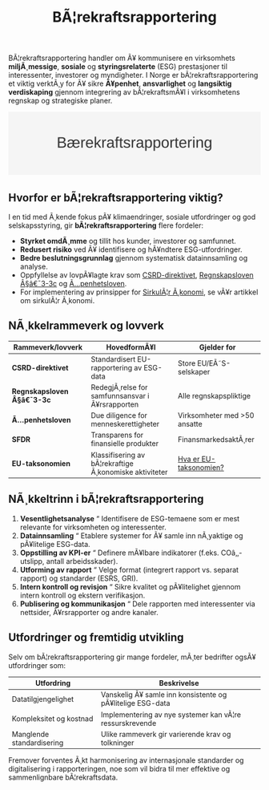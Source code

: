 ﻿---
title: "BÃ¦rekraftsrapportering"
meta_title: "BÃ¦rekraftsrapportering"
meta_description: 'BÃ¦rekraftsrapportering handler om Ã¥ kommunisere en virksomhets **miljÃ¸messige**, **sosiale** og **styringsrelaterte** (ESG) prestasjoner til interessenter, i...'
slug: baerekraftsrapportering
type: blog
layout: pages/single
---

BÃ¦rekraftsrapportering handler om Ã¥ kommunisere en virksomhets **miljÃ¸messige**, **sosiale** og **styringsrelaterte** (ESG) prestasjoner til interessenter, investorer og myndigheter. I Norge er bÃ¦rekraftsrapportering et viktig verktÃ¸y for Ã¥ sikre **Ã¥penhet**, **ansvarlighet** og **langsiktig verdiskaping** gjennom integrering av bÃ¦rekraftsmÃ¥l i virksomhetens regnskap og strategiske planer.

![BÃ¦rekraftsrapportering](baerekraftsrapportering-image.svg)

## Hvorfor er bÃ¦rekraftsrapportering viktig?

I en tid med Ã¸kende fokus pÃ¥ klimaendringer, sosiale utfordringer og god selskapsstyring, gir **bÃ¦rekraftsrapportering** flere fordeler:

* **Styrket omdÃ¸mme** og tillit hos kunder, investorer og samfunnet.
* **Redusert risiko** ved Ã¥ identifisere og hÃ¥ndtere ESG-utfordringer.
* **Bedre beslutningsgrunnlag** gjennom systematisk datainnsamling og analyse.
* Oppfyllelse av lovpÃ¥lagte krav som [CSRD-direktivet](/blogs/regnskap/hva-er-csrd "Hva er CSRD? Corporate Sustainability Reporting Directive - Komplett Guide"), [Regnskapsloven Â§â€¯3-3c](/blogs/regnskap/hva-er-opplysningsplikt "Hva er Opplysningsplikt? Guide til Regnskapsloven Â§â€¯3-3c og samfunnsansvar") og [Ã…penhetsloven](/blogs/regnskap/hva-er-opplysningsplikt "Hva er Opplysningsplikt? Guide til Ã…penhetsloven og due diligence").
* For implementering av prinsipper for [SirkulÃ¦r Ã¸konomi](/blogs/regnskap/sirkulaer-okonomi "SirkulÃ¦r Ã¸konomi i Regnskap: En Guide til SirkulÃ¦r Ã¸konomi og Regnskapspraksis"), se vÃ¥r artikkel om sirkulÃ¦r Ã¸konomi.

## NÃ¸kkelrammeverk og lovverk

| Rammeverk/lovverk                      | HovedformÃ¥l                                     | Gjelder for                 |
|----------------------------------------|--------------------------------------------------|-----------------------------|
| **CSRD-direktivet**                    | Standardisert EU-rapportering av ESG-data        | Store EU/EÃ˜S-selskaper      |
| **Regnskapsloven Â§â€¯3-3c**              | RedegjÃ¸relse for samfunnsansvar i Ã¥rsrapporten   | Alle regnskapspliktige      |
| **Ã…penhetsloven**                      | Due diligence for menneskerettigheter            | Virksomheter med >50 ansatte|
| **SFDR**                               | Transparens for finansielle produkter            | FinansmarkedsaktÃ¸rer        |
| **EU-taksonomien**                     | Klassifisering av bÃ¦rekraftige Ã¸konomiske aktiviteter | [Hva er EU-taksonomien?](/blogs/regnskap/hva-er-eu-taksonomien "EU-taksonomien: Klassifiseringssystem for BÃ¦rekraftige Aktiviteter") |

## NÃ¸kkeltrinn i bÃ¦rekraftsrapportering

1. **Vesentlighetsanalyse** “ Identifisere de ESG-temaene som er mest relevante for virksomheten og interessenter.
2. **Datainnsamling** “ Etablere systemer for Ã¥ samle inn nÃ¸yaktige og pÃ¥litelige ESG-data.
3. **Oppstilling av KPI-er** “ Definere mÃ¥lbare indikatorer (f.eks. COâ‚‚-utslipp, antall arbeidsskader).
4. **Utforming av rapport** “ Velge format (integrert rapport vs. separat rapport) og standarder (ESRS, GRI).
5. **Intern kontroll og revisjon** “ Sikre kvalitet og pÃ¥litelighet gjennom intern kontroll og ekstern verifikasjon.
6. **Publisering og kommunikasjon** “ Dele rapporten med interessenter via nettsider, Ã¥rsrapporter og andre kanaler.

## Utfordringer og fremtidig utvikling

Selv om bÃ¦rekraftsrapportering gir mange fordeler, mÃ¸ter bedrifter ogsÃ¥ utfordringer som:

| Utfordring                  | Beskrivelse                                                |
|-----------------------------|------------------------------------------------------------|
| Datatilgjengelighet         | Vanskelig Ã¥ samle inn konsistente og pÃ¥litelige ESG-data   |
| Kompleksitet og kostnad     | Implementering av nye systemer kan vÃ¦re ressurskrevende    |
| Manglende standardisering   | Ulike rammeverk gir varierende krav og tolkninger          |

Fremover forventes Ã¸kt harmonisering av internasjonale standarder og digitalisering i rapporteringen, noe som vil bidra til mer effektive og sammenlignbare bÃ¦rekraftsdata.







